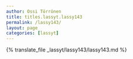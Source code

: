```yaml
---
author: Ossi Törrönen
title: titles.lassyt.lassy143
permalink: /lassy143/
layout: page
categories: [lassyt]
---
```

{% translate_file _lassyt/lassy143/lassy143.md %}